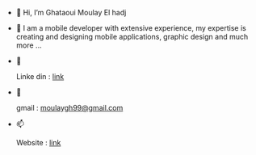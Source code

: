- 👋 Hi, I’m Ghataoui Moulay El hadj
- 👀 I am a mobile developer with extensive experience, my expertise is creating and designing mobile applications, graphic design and much more ...

- 🌱 <p>Linke din : <span><a href="https://www.linkedin.com/in/moulauy-ghiataoui-b897b1224">link</a> </span></p>  

- 💞️ <p>gmail : <span>moulaygh99@gmail.com </span></p>

- 📫 <p>Website : <span><a href="https://moulayghaitaoui.github.io/Website/">link</a> </span></p>    

<!---
moulayghaitaoui/moulayghaitaoui is a ✨ special ✨ repository because its `README.md` (this file) appears on your GitHub profile.
You can click the Preview link to take a look at your changes.
--->
